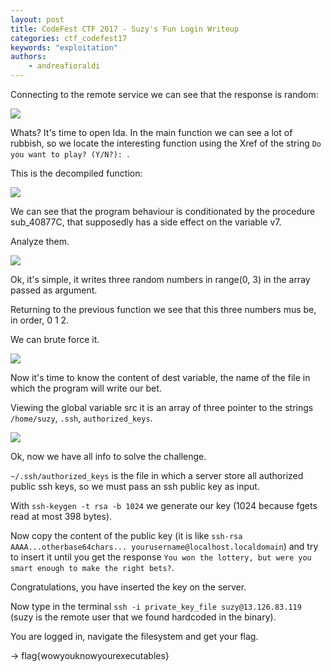 ```yaml
---
layout: post
title: CodeFest CTF 2017 - Suzy's Fun Login Writeup
categories: ctf_codefest17
keywords: "exploitation"
authors:
    - andreafioraldi
---
```


Connecting to the remote service we can see that the response is random:

<img class="medium_img" src="{{ site-url }}/assets/codefest17/germany-1.png">

Whats? It's time to open Ida.
In the main function we can see a lot of rubbish, so we locate the interesting function using the Xref of the string `Do you want to play? (Y/N?): `.

This is the decompiled function:

<img class="medium_img" src="{{ site-url }}/assets/codefest17/germany-2.png">

We can see that the program behaviour is conditionated by the procedure sub_40877C, that supposedly has a side effect on the variable v7.

Analyze them.

<img class="medium_img" src="{{ site-url }}/assets/codefest17/germany-3.png">

Ok, it's simple, it writes three random numbers in range(0, 3) in the array passed as argument.

Returning to the previous function we see that this three numbers mus be, in order, 0 1 2.

We can brute force it.

<img class="medium_img" src="{{ site-url }}/assets/codefest17/germany-4.png">

Now it's time to know the content of dest variable, the name of the file in which the program will write our bet.

Viewing the global variable src it is an array of three pointer to the strings `/home/suzy`, `.ssh`, `authorized_keys`.

<img class="medium_img" src="{{ site-url }}/assets/codefest17/germany-5.png">

Ok, now we have all info to solve the challenge.

`~/.ssh/authorized_keys` is the file in which a server store all authorized public ssh keys, so we must pass an ssh public key as input.

With `ssh-keygen -t rsa -b 1024` we generate our key (1024 because fgets read at most 398 bytes).

Now copy the content of the public key (it is like `ssh-rsa AAAA...otherbase64chars... yourusername@localhost.localdomain`) and try to insert it until you get the response `You won the lottery, but were you smart enough to make the right bets?`.

Congratulations, you have inserted the key on the server.

Now type in the terminal `ssh -i private_key_file suzy@13.126.83.119` (suzy is the remote user that we found hardcoded in the binary).

You are logged in, navigate the filesystem and get your flag.

-> flag{wowyouknowyourexecutables}
